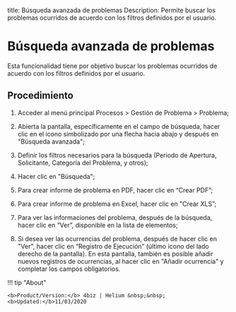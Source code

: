 title: Búsqueda avanzada de problemas
Description: Permite buscar los problemas ocurridos de acuerdo con los filtros definidos por el usuario.
# Búsqueda avanzada de problemas

Esta funcionalidad tiene por objetivo buscar los problemas ocurridos de acuerdo con los filtros definidos por el usuario.

Procedimiento
------------

1.  Acceder al menú principal Procesos \>
    Gestión de Problema \> Problema;

2.  Abierta la pantalla, específicamente en el campo de búsqueda, hacer clic en el icono 
    simbolizado por una flecha hacia abajo y después en "Búsqueda avanzada";

3.  Definir los filtros necesarios para la búsqueda (Periodo de Apertura,
    Solicitante, Categoría del Problema, y otros);

4.  Hacer clic en "Búsqueda";

5.  Para crear informe de problema en PDF, hacer clic en “Crear PDF”;

6.  Para crear informe de problema en Excel, hacer clic en "Crear XLS”;

7.  Para ver las informaciones del problema, después de la búsqueda, hacer clic en
    “Ver”, disponible en la lista de elementos;

8.  Si desea ver las ocurrencias del problema, después de hacer clic en "Ver", 
     hacer clic en “Registro de Ejecución” (último icono del lado derecho de la 
     pantalla). En esta pantalla, también es posible añadir nuevos registros de ocurrencias, 
     al hacer clic en "Añadir ocurrencia" y completar los campos obligatorios.

!!! tip "About"

    <b>Product/Version:</b> 4biz | Helium &nbsp;&nbsp;
    <b>Updated:</b>11/03/2020
